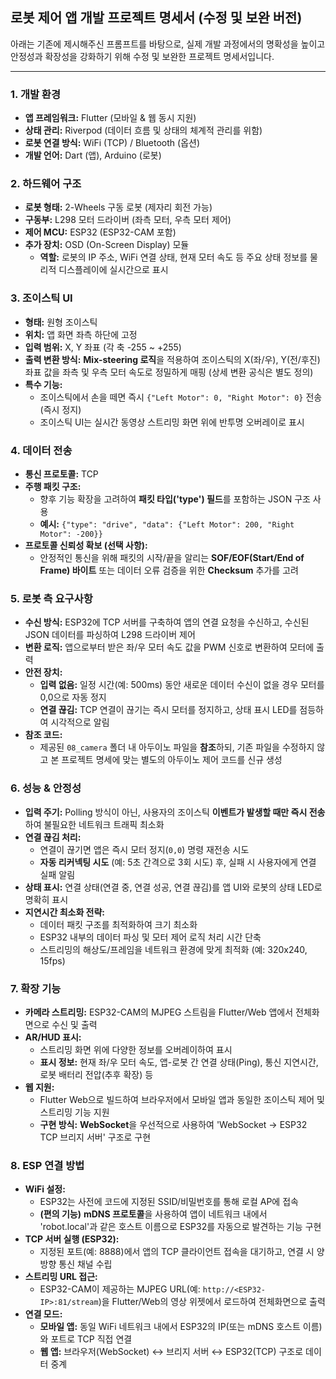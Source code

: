 ## 로봇 제어 앱 개발 프로젝트 명세서 (수정 및 보완 버전)

아래는 기존에 제시해주신 프롬프트를 바탕으로, 실제 개발 과정에서의 명확성을 높이고 안정성과 확장성을 강화하기 위해 수정 및 보완한 프로젝트 명세서입니다.

---

### **1. 개발 환경**

*   **앱 프레임워크:** Flutter (모바일 & 웹 동시 지원)
*   **상태 관리:** Riverpod (데이터 흐름 및 상태의 체계적 관리를 위함)
*   **로봇 연결 방식:** WiFi (TCP) / Bluetooth (옵션)
*   **개발 언어:** Dart (앱), Arduino (로봇)

### **2. 하드웨어 구조**

*   **로봇 형태:** 2-Wheels 구동 로봇 (제자리 회전 가능)
*   **구동부:** L298 모터 드라이버 (좌측 모터, 우측 모터 제어)
*   **제어 MCU:** ESP32 (ESP32-CAM 포함)
*   **추가 장치:** OSD (On-Screen Display) 모듈
    *   **역할:** 로봇의 IP 주소, WiFi 연결 상태, 현재 모터 속도 등 주요 상태 정보를 물리적 디스플레이에 실시간으로 표시

### **3. 조이스틱 UI**

*   **형태:** 원형 조이스틱
*   **위치:** 앱 화면 좌측 하단에 고정
*   **입력 범위:** X, Y 좌표 (각 축 -255 ~ +255)
*   **출력 변환 방식:** **Mix-steering 로직**을 적용하여 조이스틱의 X(좌/우), Y(전/후진) 좌표 값을 좌측 및 우측 모터 속도로 정밀하게 매핑 (상세 변환 공식은 별도 정의)
*   **특수 기능:**
    *   조이스틱에서 손을 떼면 즉시 `{"Left Motor": 0, "Right Motor": 0}` 전송 (즉시 정지)
    *   조이스틱 UI는 실시간 동영상 스트리밍 화면 위에 반투명 오버레이로 표시

### **4. 데이터 전송**

*   **통신 프로토콜:** TCP
*   **주행 패킷 구조:**
    *   향후 기능 확장을 고려하여 **패킷 타입('type') 필드**를 포함하는 JSON 구조 사용
    *   **예시:** `{"type": "drive", "data": {"Left Motor": 200, "Right Motor": -200}}`
*   **프로토콜 신뢰성 확보 (선택 사항):**
    *   안정적인 통신을 위해 패킷의 시작/끝을 알리는 **SOF/EOF(Start/End of Frame) 바이트** 또는 데이터 오류 검증을 위한 **Checksum** 추가를 고려

### **5. 로봇 측 요구사항**

*   **수신 방식:** ESP32에 TCP 서버를 구축하여 앱의 연결 요청을 수신하고, 수신된 JSON 데이터를 파싱하여 L298 드라이버 제어
*   **변환 로직:** 앱으로부터 받은 좌/우 모터 속도 값을 PWM 신호로 변환하여 모터에 출력
*   **안전 장치:**
    *   **입력 없음:** 일정 시간(예: 500ms) 동안 새로운 데이터 수신이 없을 경우 모터를 0,0으로 자동 정지
    *   **연결 끊김:** TCP 연결이 끊기는 즉시 모터를 정지하고, 상태 표시 LED를 점등하여 시각적으로 알림
*   **참조 코드:**
    *   제공된 `08_camera` 폴더 내 아두이노 파일을 **참조**하되, 기존 파일을 수정하지 않고 본 프로젝트 명세에 맞는 별도의 아두이노 제어 코드를 신규 생성

### **6. 성능 & 안정성**

*   **입력 주기:** Polling 방식이 아닌, 사용자의 조이스틱 **이벤트가 발생할 때만 즉시 전송**하여 불필요한 네트워크 트래픽 최소화
*   **연결 끊김 처리:**
    *   연결이 끊기면 앱은 즉시 모터 정지(`0,0`) 명령 재전송 시도
    *   **자동 리커넥팅 시도** (예: 5초 간격으로 3회 시도) 후, 실패 시 사용자에게 연결 실패 알림
*   **상태 표시:** 연결 상태(연결 중, 연결 성공, 연결 끊김)를 앱 UI와 로봇의 상태 LED로 명확히 표시
*   **지연시간 최소화 전략:**
    *   데이터 패킷 구조를 최적화하여 크기 최소화
    *   ESP32 내부의 데이터 파싱 및 모터 제어 로직 처리 시간 단축
    *   스트리밍의 해상도/프레임을 네트워크 환경에 맞게 최적화 (예: 320x240, 15fps)

### **7. 확장 기능**

*   **카메라 스트리밍:** ESP32-CAM의 MJPEG 스트림을 Flutter/Web 앱에서 전체화면으로 수신 및 출력
*   **AR/HUD 표시:**
    *   스트리밍 화면 위에 다양한 정보를 오버레이하여 표시
    *   **표시 정보:** 현재 좌/우 모터 속도, 앱-로봇 간 연결 상태(Ping), 통신 지연시간, 로봇 배터리 전압(추후 확장) 등
*   **웹 지원:**
    *   Flutter Web으로 빌드하여 브라우저에서 모바일 앱과 동일한 조이스틱 제어 및 스트리밍 기능 지원
    *   **구현 방식:** **WebSocket**을 우선적으로 사용하여 'WebSocket → ESP32 TCP 브리지 서버' 구조로 구현

### **8. ESP 연결 방법**

*   **WiFi 설정:**
    *   ESP32는 사전에 코드에 지정된 SSID/비밀번호를 통해 로컬 AP에 접속
    *   **(편의 기능)** **mDNS 프로토콜**을 사용하여 앱이 네트워크 내에서 'robot.local'과 같은 호스트 이름으로 ESP32를 자동으로 발견하는 기능 구현
*   **TCP 서버 실행 (ESP32):**
    *   지정된 포트(예: 8888)에서 앱의 TCP 클라이언트 접속을 대기하고, 연결 시 양방향 통신 채널 수립
*   **스트리밍 URL 접근:**
    *   ESP32-CAM이 제공하는 MJPEG URL(예: `http://<ESP32-IP>:81/stream`)을 Flutter/Web의 영상 위젯에서 로드하여 전체화면으로 출력
*   **연결 모드:**
    *   **모바일 앱:** 동일 WiFi 네트워크 내에서 ESP32의 IP(또는 mDNS 호스트 이름)와 포트로 TCP 직접 연결
    *   **웹 앱:** 브라우저(WebSocket) ↔ 브리지 서버 ↔ ESP32(TCP) 구조로 데이터 중계